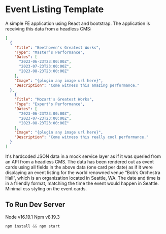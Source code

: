 
# Event Listing Template
A simple FE application using React and bootstrap.
The application is receiving this data from a headless CMS:
```json
[
  {
    "Title": "Beethoven's Greatest Works",
    "Type": "Master’s Performance",
    "Dates": [
      "2023-06-23T23:00:00Z",
      "2023-07-23T23:00:00Z",
      "2023-08-23T23:00:00Z"
    ],
    "Image": "{plugin any image url here}",
    "Description": "Come witness this amazing performance."
  },
    {
    "Title": "Mozart's Greatest Works",
    "Type": "Expert's Performance",
    "Dates": [
      "2023-06-23T23:00:00Z",
      "2023-07-23T23:00:00Z",
      "2023-08-23T23:00:00Z"
    ],
    "Image": "{plugin any image url here}",
    "Description": "Come witness this really cool performance."
  }
]

```
It's hardcoded JSON data in a mock service layer as if it was queried from an API from a headless CMS. The data has been rendered out as event cards using all fields in the above data (one card per date) as if it were displaying an event listing for the world renowned venue “Bob’s Orchestra Hall”, which is an organization located in Seattle, WA. The date and time is in a friendly format, matching the time the event would happen in Seattle. Minimal css styling on the event cards.

## To Run Dev Server
Node v16.19.1
Npm v8.19.3
```js
npm install && npm start
```
